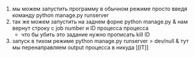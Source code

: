 1. мы можем запустить программу в обычном режиме просто введя команду python manage.py runserver
2. так же можем запустить на заднем форне python manage.py & нам вернут строку с job number и ID процесса процесса
	- что бы убить это задание нужно прописать kill ID
3. запуск в тихом режиме python manage.py runserver > dev/null & тут мы перенаправляем output процесса в никуда 
[[IT]]